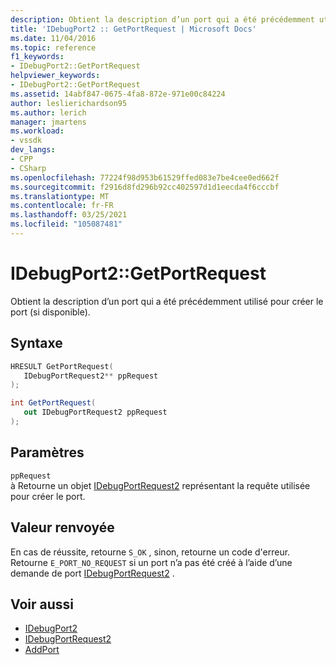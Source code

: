 ```yaml
---
description: Obtient la description d’un port qui a été précédemment utilisé pour créer le port (si disponible).
title: 'IDebugPort2 :: GetPortRequest | Microsoft Docs'
ms.date: 11/04/2016
ms.topic: reference
f1_keywords:
- IDebugPort2::GetPortRequest
helpviewer_keywords:
- IDebugPort2::GetPortRequest
ms.assetid: 14abf847-0675-4fa8-872e-971e00c84224
author: leslierichardson95
ms.author: lerich
manager: jmartens
ms.workload:
- vssdk
dev_langs:
- CPP
- CSharp
ms.openlocfilehash: 77224f98d953b61529ffed083e7be4cee0ed662f
ms.sourcegitcommit: f2916d8fd296b92cc402597d1d1eecda4f6cccbf
ms.translationtype: MT
ms.contentlocale: fr-FR
ms.lasthandoff: 03/25/2021
ms.locfileid: "105087481"
---
```

# <a name="idebugport2getportrequest"></a>IDebugPort2::GetPortRequest
Obtient la description d’un port qui a été précédemment utilisé pour créer le port (si disponible).

## <a name="syntax"></a>Syntaxe

```cpp
HRESULT GetPortRequest( 
   IDebugPortRequest2** ppRequest
);
```

```csharp
int GetPortRequest( 
   out IDebugPortRequest2 ppRequest
);
```

## <a name="parameters"></a>Paramètres
`ppRequest`\
à Retourne un objet [IDebugPortRequest2](../../../extensibility/debugger/reference/idebugportrequest2.md) représentant la requête utilisée pour créer le port.

## <a name="return-value"></a>Valeur renvoyée
 En cas de réussite, retourne `S_OK` , sinon, retourne un code d'erreur.  Retourne `E_PORT_NO_REQUEST` si un port n’a pas été créé à l’aide d’une demande de port [IDebugPortRequest2](../../../extensibility/debugger/reference/idebugportrequest2.md) .

## <a name="see-also"></a>Voir aussi
- [IDebugPort2](../../../extensibility/debugger/reference/idebugport2.md)
- [IDebugPortRequest2](../../../extensibility/debugger/reference/idebugportrequest2.md)
- [AddPort](../../../extensibility/debugger/reference/idebugportsupplier2-addport.md)
